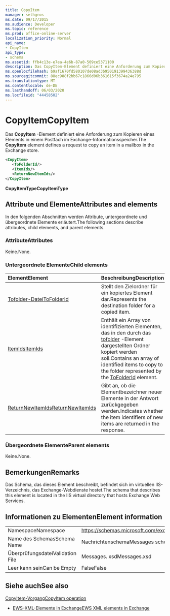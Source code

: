 ```yaml
---
title: CopyItem
manager: sethgros
ms.date: 09/17/2015
ms.audience: Developer
ms.topic: reference
ms.prod: office-online-server
localization_priority: Normal
api_name:
- CopyItem
api_type:
- schema
ms.assetid: ffb4c13e-e7ea-4e6b-87a0-509ce5371100
description: Das CopyItem-Element definiert eine Anforderung zum Kopieren eines Elements in einem Postfach im Exchange-Informationsspeicher.
ms.openlocfilehash: b9af1670fd580107de08ad3b950191399436388d
ms.sourcegitcommit: 88ec988f2bb67c1866d06b361615f3674a24e795
ms.translationtype: MT
ms.contentlocale: de-DE
ms.lasthandoff: 06/03/2020
ms.locfileid: "44458502"
---
```

# <a name="copyitem"></a><span data-ttu-id="4e50a-103">CopyItem</span><span class="sxs-lookup"><span data-stu-id="4e50a-103">CopyItem</span></span>

<span data-ttu-id="4e50a-104">Das **CopyItem** -Element definiert eine Anforderung zum Kopieren eines Elements in einem Postfach im Exchange-Informationsspeicher.</span><span class="sxs-lookup"><span data-stu-id="4e50a-104">The **CopyItem** element defines a request to copy an item in a mailbox in the Exchange store.</span></span> 
  
```XML
<CopyItem>
   <ToFolderId/>
   <ItemIds/>
   <ReturnNewItemIds/>
</CopyItem>
```

 <span data-ttu-id="4e50a-105">**CopyItemType**</span><span class="sxs-lookup"><span data-stu-id="4e50a-105">**CopyItemType**</span></span>
## <a name="attributes-and-elements"></a><span data-ttu-id="4e50a-106">Attribute und Elemente</span><span class="sxs-lookup"><span data-stu-id="4e50a-106">Attributes and elements</span></span>

<span data-ttu-id="4e50a-107">In den folgenden Abschnitten werden Attribute, untergeordnete und übergeordnete Elemente erläutert.</span><span class="sxs-lookup"><span data-stu-id="4e50a-107">The following sections describe attributes, child elements, and parent elements.</span></span>
  
### <a name="attributes"></a><span data-ttu-id="4e50a-108">Attribute</span><span class="sxs-lookup"><span data-stu-id="4e50a-108">Attributes</span></span>

<span data-ttu-id="4e50a-109">Keine.</span><span class="sxs-lookup"><span data-stu-id="4e50a-109">None.</span></span>
  
### <a name="child-elements"></a><span data-ttu-id="4e50a-110">Untergeordnete Elemente</span><span class="sxs-lookup"><span data-stu-id="4e50a-110">Child elements</span></span>

|<span data-ttu-id="4e50a-111">**Element**</span><span class="sxs-lookup"><span data-stu-id="4e50a-111">**Element**</span></span>|<span data-ttu-id="4e50a-112">**Beschreibung**</span><span class="sxs-lookup"><span data-stu-id="4e50a-112">**Description**</span></span>|
|:-----|:-----|
|[<span data-ttu-id="4e50a-113">Tofolder-Datei</span><span class="sxs-lookup"><span data-stu-id="4e50a-113">ToFolderId</span></span>](tofolderid.md) <br/> |<span data-ttu-id="4e50a-114">Stellt den Zielordner für ein kopiertes Element dar.</span><span class="sxs-lookup"><span data-stu-id="4e50a-114">Represents the destination folder for a copied item.</span></span>  <br/> |
|[<span data-ttu-id="4e50a-115">ItemIds</span><span class="sxs-lookup"><span data-stu-id="4e50a-115">ItemIds</span></span>](itemids.md) <br/> |<span data-ttu-id="4e50a-116">Enthält ein Array von identifizierten Elementen, das in den durch das [tofolder](tofolderid.md) -Element dargestellten Ordner kopiert werden soll.</span><span class="sxs-lookup"><span data-stu-id="4e50a-116">Contains an array of identified items to copy to the folder represented by the [ToFolderId](tofolderid.md) element.</span></span>  <br/> |
|[<span data-ttu-id="4e50a-117">ReturnNewItemIds</span><span class="sxs-lookup"><span data-stu-id="4e50a-117">ReturnNewItemIds</span></span>](returnnewitemids.md) <br/> |<span data-ttu-id="4e50a-118">Gibt an, ob die Elementbezeichner neuer Elemente in der Antwort zurückgegeben werden.</span><span class="sxs-lookup"><span data-stu-id="4e50a-118">Indicates whether the item identifiers of new items are returned in the response.</span></span>  <br/> |
   
### <a name="parent-elements"></a><span data-ttu-id="4e50a-119">Übergeordnete Elemente</span><span class="sxs-lookup"><span data-stu-id="4e50a-119">Parent elements</span></span>

<span data-ttu-id="4e50a-120">Keine.</span><span class="sxs-lookup"><span data-stu-id="4e50a-120">None.</span></span>
  
## <a name="remarks"></a><span data-ttu-id="4e50a-121">Bemerkungen</span><span class="sxs-lookup"><span data-stu-id="4e50a-121">Remarks</span></span>

<span data-ttu-id="4e50a-122">Das Schema, das dieses Element beschreibt, befindet sich im virtuellen IIS-Verzeichnis, das Exchange-Webdienste hostet.</span><span class="sxs-lookup"><span data-stu-id="4e50a-122">The schema that describes this element is located in the IIS virtual directory that hosts Exchange Web Services.</span></span>
  
## <a name="element-information"></a><span data-ttu-id="4e50a-123">Informationen zu Elementen</span><span class="sxs-lookup"><span data-stu-id="4e50a-123">Element information</span></span>

|||
|:-----|:-----|
|<span data-ttu-id="4e50a-124">Namespace</span><span class="sxs-lookup"><span data-stu-id="4e50a-124">Namespace</span></span>  <br/> |https://schemas.microsoft.com/exchange/services/2006/messages  <br/> |
|<span data-ttu-id="4e50a-125">Name des Schemas</span><span class="sxs-lookup"><span data-stu-id="4e50a-125">Schema Name</span></span>  <br/> |<span data-ttu-id="4e50a-126">Nachrichtenschema</span><span class="sxs-lookup"><span data-stu-id="4e50a-126">Messages schema</span></span>  <br/> |
|<span data-ttu-id="4e50a-127">Überprüfungsdatei</span><span class="sxs-lookup"><span data-stu-id="4e50a-127">Validation File</span></span>  <br/> |<span data-ttu-id="4e50a-128">Messages. xsd</span><span class="sxs-lookup"><span data-stu-id="4e50a-128">Messages.xsd</span></span>  <br/> |
|<span data-ttu-id="4e50a-129">Leer kann sein</span><span class="sxs-lookup"><span data-stu-id="4e50a-129">Can be Empty</span></span>  <br/> |<span data-ttu-id="4e50a-130">False</span><span class="sxs-lookup"><span data-stu-id="4e50a-130">False</span></span>  <br/> |
   
## <a name="see-also"></a><span data-ttu-id="4e50a-131">Siehe auch</span><span class="sxs-lookup"><span data-stu-id="4e50a-131">See also</span></span>



[<span data-ttu-id="4e50a-132">CopyItem-Vorgang</span><span class="sxs-lookup"><span data-stu-id="4e50a-132">CopyItem operation</span></span>](copyitem-operation.md)


- [<span data-ttu-id="4e50a-133">EWS-XML-Elemente in Exchange</span><span class="sxs-lookup"><span data-stu-id="4e50a-133">EWS XML elements in Exchange</span></span>](ews-xml-elements-in-exchange.md)


